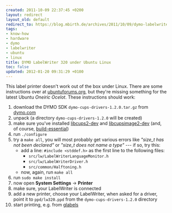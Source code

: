 ```yaml
---
created: 2011-10-09 22:37:45 +0200
layout: redirect
layout_old: default
redirect_to: https://blog.mbirth.de/archives/2011/10/09/dymo-labelwriter-320-under-ubuntu-linux.html
tags:
- know-how
- hardware
- dymo
- labelwriter
- ubuntu
- linux
title: DYMO LabelWriter 320 under Ubuntu Linux
toc: false
updated: 2012-01-20 09:31:29 +0100
---
```


This label printer doesn't work out of the box under Linux. There are some instructions over at
[ubuntuforums.org](http://ubuntuforums.org/showthread.php?t=861781), but they're missing something
for the latest Ubuntu *Oneiric Ocelot*. These instructions should work:

1. download the DYMO SDK `dymo-cups-drivers-1.2.0.tar.gz` from [dymo.com](http://sites.dymo.com/DeveloperProgram/Pages/LW_SDK_Linux.aspx)
1. unpack (a directory `dymo-cups-drivers-1.2.0` will be created)
1. make sure you've installed [libcups2-dev](apt://libcups2-dev) and [libcupsimage2-dev](apt://libcupsimage2-dev) (and, of course, [build-essential](apt://build-essential))
1. run `./configure`
1. try a `make all`, you will most probably get various errors like *"size_t has not been declared"* or *"size_t does not name a type"* --- if so, try this:
    * add a line: `#include <stddef.h>` as the first line to the following files:
        * `src/lw/LabelWriterLanguageMonitor.h`
        * `src/lw/LabelWriterDriver.h`
        * `src/common/Halftoning.h`
    * now, again, run `make all`
1. run `sudo make install`
1. now open **System Settings** → **Printer**
1. make sure, your LabelWriter is connected
1. add a new printer, choose your LabelWriter, when asked for a driver, point it to `ppd/lw320.ppd` from the `dymo-cups-drivers-1.2.0` directory
1. start printing, e.g. from [glabels](apt://glabels)